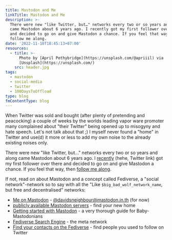 ```yaml
---
title: Mastodon and Me
linkTitle: Mastodon and Me
description: >-
  There were new "like Twitter, but…" networks every two or so years and along
  came Mastodon about 6 years ago. I recently got my first follower over there
  and decided to go on and give Mastodon a chance. If you feel that way, then
  follow me along.
date: '2022-11-10T18:45:13+07:00'
resources:
  - title: >-
      Photo by [April Pethybridge](https://unsplash.com/@apriiil) via
      [Unsplash](https://unsplash.com/)
    src: header.jpg
tags:
  - mastodon
  - social-media
  - twitter
  - 100DaysToOffload
type: blog
fmContentType: blog
---
```


When Twitter was sold and bought (after plenty of pretending and peacocking) a couple of weeks by the worlds leading vapor ware promoter many complained about "their Twitter" being opened up to misogyny and hate speech. Let's not talk about that ;) I myself never found a "home" in Twitter and use(d) it more or less to add my own noise to the already existing noises only.

There were new "like Twitter, but…" networks every two or so years and along came Mastodon about 6 years ago. I [recently](https://twitter.com/davidsneighbour/status/1586016108477222912) (hehe, Twitter link) got my first follower over there and decided to go on and give Mastodon a chance. If you feel that way, then [follow me along](https://mastodon.in.th/@davidsneighbour).

If not, read on about Mastodon and a concept called Fediverse, a "social network"-network so to say with all the "Like `$big_bad_wolf_network_name`, but free and decentralised" networks:

*   [Me on Mastodon](https://mastodon.in.th/@davidsneighbour) - [@davidsneighbour@mastodon.in.th](https://mastodon.in.th/@davidsneighbour) (for now)
*   [publicly available Mastodon servers](https://joinmastodon.org/servers) - find your new home
*   [Getting started with Mastodon](https://2ality.com/2022/10/mastodon-getting-started.html) - a very thorough guide for Baby-Mastodonians
*   [Fediverse Search Engine](https://fediverse.info/explore/people) - the meta network
*   [Find your contacts on the Fediverse](https://fedifinder.glitch.me/) - find people you used to follow on Twitter
